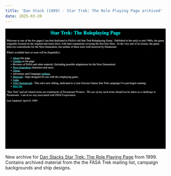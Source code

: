 ```yaml
---
title: 'Dan Stack (1999) - Star Trek: The Role Playing Page archived'
date: 2025-03-20
---
```

![Dan Stack ](/images/danstack.png)

New archive for [Dan Stacks Star Trek: The Role Playing Page](https://fasast.netlify.app/stack/fasatrek/index.html) from 1999. Contains archived material from the the FASA Trek mailing list, campaign backgrounds and ship designs.